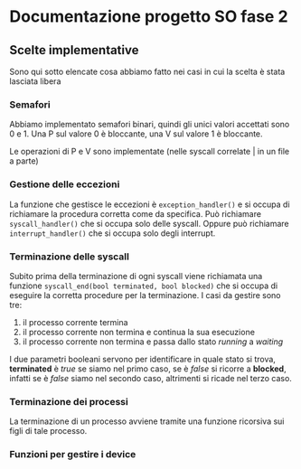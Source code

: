 # Documentazione progetto SO fase 2

## Scelte implementative

Sono qui sotto elencate cosa abbiamo fatto nei casi in cui la scelta è stata lasciata libera

### Semafori

Abbiamo implementato semafori binari, quindi gli unici valori accettati sono 0 e 1. Una P sul valore 0 è bloccante, una V sul valore 1 è bloccante.

Le operazioni di P e V sono implementate (nelle syscall correlate | in un file a parte)

### Gestione delle eccezioni

La funzione che gestisce le eccezioni è `exception_handler()` e si occupa di richiamare la procedura corretta come da specifica. Può richiamare `syscall_handler()` che si occupa solo delle syscall. Oppure può richiamare `interrupt_handler()` che si occupa solo degli interrupt.

### Terminazione delle syscall

Subito prima della terminazione di ogni syscall viene richiamata una funzione `syscall_end(bool terminated, bool blocked)` che si occupa di eseguire la corretta procedure per la terminazione. I casi da gestire sono tre:

1.  il processo corrente termina
2.  il processo corrente non termina e continua la sua esecuzione
3.  il processo corrente non termina e passa dallo stato _running_ a _waiting_

I due parametri booleani servono per identificare in quale stato si trova, **terminated** è _true_ se siamo nel primo caso, se è _false_ si ricorre a **blocked**, infatti se è _false_ siamo nel secondo caso, altrimenti si ricade nel terzo caso.

### Terminazione dei processi

La terminazione di un processo avviene tramite una funzione ricorsiva sui figli di tale processo.

### Funzioni per gestire i device
